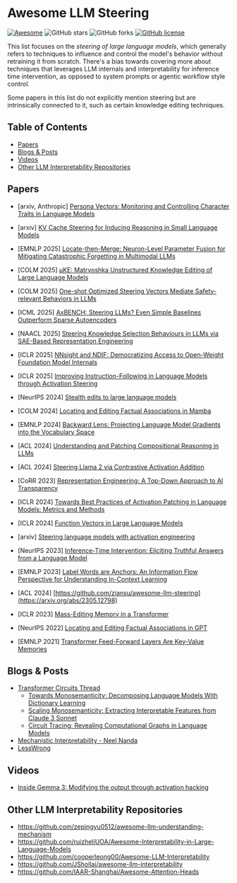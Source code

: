 # Awesome LLM Steering
[![Awesome](https://cdn.rawgit.com/sindresorhus/awesome/d7305f38d29fed78fa85652e3a63e154dd8e8829/media/badge.svg)](https://github.com/sindresorhus/awesome) ![GitHub stars](https://img.shields.io/github/stars/ziansu/awesome-llm-steering?color=yellow) ![GitHub forks](https://img.shields.io/github/forks/ziansu/awesome-llm-steering?color=9cf) [![GitHub license](https://img.shields.io/github/license/ziansu/awesome-llm-steering)](https://github.com/ziansu/awesome-llm-steering/blob/main/LICENSE)


This list focuses on the *steering of large language models*, which generally refers to techniques to influence and control the model's behavior without retraining it from scratch. There's a bias towards covering more about techniques that leverages LLM internals and interpretability for inference time intervention, as opposed to system prompts or agentic workflow style control.

Some papers in this list do not explicitly mention steering but are intrinsically connected to it, such as certain knowledge editing techniques.

## Table of Contents

- [Papers](#papers)
- [Blogs & Posts](#blogs--posts)
- [Videos](#videos)
- [Other LLM Interpretability Repositories](#other-llm-interpretability-repositories)


## Papers

- [arxiv, Anthropic] [Persona Vectors: Monitoring and Controlling Character Traits in Language Models](https://arxiv.org/abs/2507.21509)

- [arxiv] [KV Cache Steering for Inducing Reasoning in Small Language Models](https://arxiv.org/abs/2507.08799)

- [EMNLP 2025] [Locate-then-Merge: Neuron-Level Parameter Fusion for
 Mitigating Catastrophic Forgetting in Multimodal LLMs](https://arxiv.org/abs/2505.16703)

- [COLM 2025] [μKE: Matryoshka Unstructured Knowledge Editing of Large Language Models](https://arxiv.org/abs/2504.01196)

- [COLM 2025] [One-shot Optimized Steering Vectors Mediate Safety-relevant Behaviors in LLMs](https://arxiv.org/abs/2502.18862)

- [ICML 2025] [AxBENCH: Steering LLMs? Even Simple Baselines Outperform Sparse Autoencoders](https://arxiv.org/abs/2501.17148)

- [NAACL 2025] [Steering Knowledge Selection Behaviours in LLMs via SAE-Based Representation Engineering](https://arxiv.org/abs/2410.15999)

- [ICLR 2025] [NNsight and NDIF: Democratizing Access to Open-Weight Foundation Model Internals](https://arxiv.org/abs/2407.14561)

- [ICLR 2025] [Improving Instruction-Following in Language Models through Activation Steering](https://openreview.net/forum?id=wozhdnRCtw)


- [NeurIPS 2024] [Stealth edits to large language models](https://proceedings.neurips.cc/paper_files/paper/2024/hash/5c8168a8eca2eb23f6b1f5019371043e-Abstract-Conference.html)

- [COLM 2024] [Locating and Editing Factual Associations in Mamba](https://arxiv.org/abs/2404.03646)

- [EMNLP 2024] [Backward Lens: Projecting Language Model Gradients into the Vocabulary Space](https://arxiv.org/abs/2402.12865)

- [ACL 2024] [Understanding and Patching Compositional Reasoning in LLMs](https://arxiv.org/abs/2402.14328)

- [ACL 2024] [Steering Llama 2 via Contrastive Activation Addition](https://arxiv.org/abs/2312.06681)

- [CoRR 2023] [Representation Engineering: A Top-Down Approach to AI Transparency](https://arxiv.org/abs/2310.01405)

- [ICLR 2024] [Towards Best Practices of Activation Patching in Language Models: Metrics and Methods](https://arxiv.org/abs/2309.16042)

- [ICLR 2024] [Function Vectors in Large Language Models](https://arxiv.org/abs/2310.15213)

- [arxiv] [Steering language models with activation engineering](https://arxiv.org/abs/2308.10248)

- [NeurIPS 2023] [Inference-Time Intervention: Eliciting Truthful Answers from a Language Model](https://arxiv.org/abs/2306.03341)

- [EMNLP 2023] [Label Words are Anchors: An Information Flow Perspective for Understanding In-Context Learning](https://arxiv.org/abs/2305.14160)

- [ACL 2024] [https://github.com/ziansu/awesome-llm-steering](https://arxiv.org/abs/2305.12798)

- [ICLR 2023] [Mass-Editing Memory in a Transformer](https://arxiv.org/abs/2210.07229)

- [NeurIPS 2022] [Locating and Editing Factual Associations in GPT](https://arxiv.org/abs/2202.05262)

- [EMNLP 2021] [Transformer Feed-Forward Layers Are Key-Value Memories](https://arxiv.org/abs/2012.14913)

## Blogs & Posts

- [Transformer Circuits Thread](https://transformer-circuits.pub/)
    - [Towards Monosemanticity: Decomposing Language Models With Dictionary Learning](https://transformer-circuits.pub/2023/monosemantic-features)
    - [Scaling Monosemanticity: Extracting Interpretable Features from Claude 3 Sonnet](https://transformer-circuits.pub/2024/scaling-monosemanticity/index.html)
    - [Circuit Tracing: Revealing Computational Graphs in Language Models](https://transformer-circuits.pub/2025/attribution-graphs/methods.html)
- [Mechanistic Interpretability - Neel Nanda](https://www.neelnanda.io/mechanistic-interpretability)
- [LessWrong](https://www.lesswrong.com/)

## Videos

- [Inside Gemma 3: Modifying the output through activation hacking](https://www.youtube.com/watch?v=JTUsmSHixSc)

## Other LLM Interpretability Repositories

- https://github.com/zepingyu0512/awesome-llm-understanding-mechanism
- https://github.com/ruizheliUOA/Awesome-Interpretability-in-Large-Language-Models
- https://github.com/cooperleong00/Awesome-LLM-Interpretability
- https://github.com/JShollaj/awesome-llm-interpretability
- https://github.com/IAAR-Shanghai/Awesome-Attention-Heads